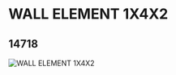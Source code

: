 # WALL ELEMENT 1X4X2
## 14718
![WALL ELEMENT 1X4X2](https://lc-www-live-s.legocdn.com/media/bricks/5/2/6049737.jpg)